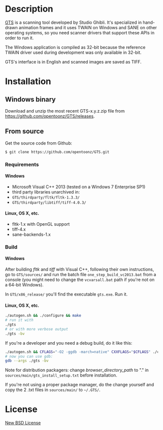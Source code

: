 # Description

[GTS](https://opentoonz.github.io/e/index.html) is a scanning tool developed by Studio Ghibli. It's specialized in hand-drawn animation frames and it uses TWAIN on Windows and SANE on other operating systems, so you need scanner drivers that support these APIs in order to run it.

The Windows application is compiled as 32-bit because the reference TWAIN driver used during development was only available in 32-bit.

GTS's interface is in English and scanned images are saved as TIFF.

# Installation

## Windows binary

Download and unzip the most recent GTS-x.y.z.zip file from https://github.com/opentoonz/GTS/releases.

## From source

Get the source code from Github:
```sh
$ git clone https://github.com/opentoonz/GTS.git
```

### Requirements

#### Windows

* Microsoft Visual C++ 2013 (tested on a Windows 7 Enterprise SP1)
* third party libraries unarchived in:
 * `GTS/thirdparty/fltk/fltk-1.3.3/`
 * `GTS/thirdparty/libtiff/tiff-4.0.3/`

#### Linux, OS X, etc.

* fltk-1.x with OpenGL support
* tiff-4.x
* sane-backends-1.x

### Build

#### Windows

After building *fltk* and *tiff* with Visual C++, following their own instructions, go to `GTS/sources/` and run the batch file `one_step_build_vc2013.bat` from a console (you might need to change the `vcvarsall.bat` path if you're not on a 64-bit Windows).
  
In `GTS/x86_release/` you'll find the executable `gts.exe`. Run it.

#### Linux, OS X, etc.

```sh
./autogen.sh && ./configure && make
# run it with
./gts
# or with more verbose output
./gts -bv
```

If you're a developer and you need a debug build, do it like this:
```sh
./autogen.sh && CFLAGS="-O2 -ggdb -march=native" CXXFLAGS="$CFLAGS" ./configure && make -j8
# now you can use gdb:
gdb --args ./gts -bv
```

Note for distribution packagers: change *browser_directory_path* to "." in `sources/main/gts_install_setup.txt` before installation.

If you're not using a proper package manager, do the change yourself and copy the 2 .txt files in `sources/main/` to `~/.GTS/`.

# License

[New BSD License](LICENSE.txt)


